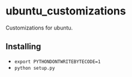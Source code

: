 # ubuntu_customizations
Customizations for ubuntu.

## Installing
- ```export PYTHONDONTWRITEBYTECODE=1```
- ```python setup.py```